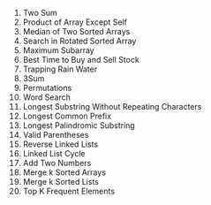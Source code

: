 1. Two Sum
2. Product of Array Except Self
3. Median of Two Sorted Arrays
4. Search in Rotated Sorted Array
5. Maximum Subarray
6. Best Time to Buy and Sell Stock
7. Trapping Rain Water
8. 3Sum
9. Permutations
10. Word Search
11. Longest Substring Without Repeating Characters
12. Longest Common Prefix
13. Longest Palindromic Substring
14. Valid Parentheses
15. Reverse Linked Lists
16. Linked List Cycle
17. Add Two Numbers
18. Merge k Sorted Arrays
19. Merge k Sorted Lists
20. Top K Frequent Elements